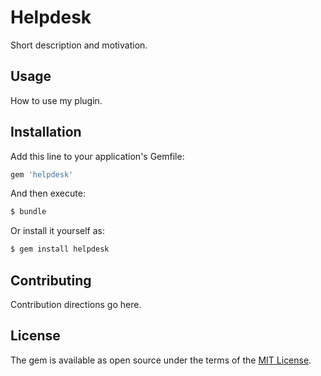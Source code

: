 # Helpdesk
Short description and motivation.

## Usage
How to use my plugin.

## Installation
Add this line to your application's Gemfile:

```ruby
gem 'helpdesk'
```

And then execute:
```bash
$ bundle
```

Or install it yourself as:
```bash
$ gem install helpdesk
```

## Contributing
Contribution directions go here.

## License
The gem is available as open source under the terms of the [MIT License](https://opensource.org/licenses/MIT).
